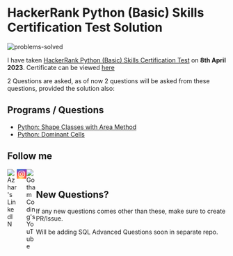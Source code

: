 # HackerRank Python (Basic) Skills Certification Test Solution

![problems-solved](https://img.shields.io/badge/problem%20solved-2-1f72ff.svg)

I have taken [HackerRank Python (Basic) Skills Certification Test](https://www.hackerrank.com/skills-verification/python_basic) on __8th April 2023__. 
Certificate can be viewed [here](https://www.hackerrank.com/certificates/c912555d3929)

2 Questions are asked, as of now 2 questions will be asked from these questions, provided the solution also:
## Programs / Questions
- [Python: Shape Classes with Area Method](shape-classes-with-area-method.py)
- [Python: Dominant Cells](dominant-cells.py)

## Follow me

<a href="https://www.linkedin.com/in/azhark/">
  <img align="left" alt="Azhar's LinkedIN" width="22px" src="https://raw.githubusercontent.com/peterthehan/peterthehan/master/assets/linkedin.svg" />
</a>
<a href="https://instagram.com/officialazhark">
  <img align="left" alt="Azhar Khan | Twitter" width="22px" src="https://raw.githubusercontent.com/edent/SuperTinyIcons/91a804aef38847ce0d70cc4f796da8931b2f1f19/images/svg/instagram.svg" />
</a>
<a href="https://www.youtube.com/gothamcoding">
  <img align="left" alt="Gotham Coding's YouTube" width="22px" src="https://raw.githubusercontent.com/peterthehan/peterthehan/master/assets/youtube.svg" />
</a>

<br/>

## New Questions?
If any new questions comes other than these, make sure to create PR/Issue.

Will be adding SQL Advanced Questions soon in separate repo.
